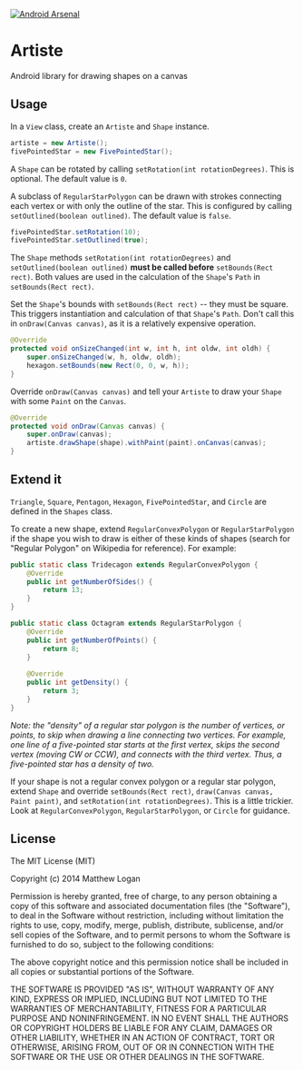 [![Android Arsenal](https://img.shields.io/badge/Android%20Arsenal-Artiste-brightgreen.svg?style=flat)](https://android-arsenal.com/details/1/1177)

Artiste
=======

Android library for drawing shapes on a canvas

## Usage

In a `View` class, create an `Artiste` and `Shape` instance.

```java
artiste = new Artiste();
fivePointedStar = new FivePointedStar();
```

A `Shape` can be rotated by calling `setRotation(int rotationDegrees)`. This is optional. The default value is `0`.

A subclass of `RegularStarPolygon` can be drawn with strokes connecting each vertex or with only the outline of the star. This is configured by calling `setOutlined(boolean outlined)`. The default value is `false`.

```java
fivePointedStar.setRotation(10);
fivePointedStar.setOutlined(true);
```

The `Shape` methods `setRotation(int rotationDegrees)` and `setOutlined(boolean outlined)` **must be called before** `setBounds(Rect rect)`. Both values are used in the calculation of the `Shape`'s `Path` in `setBounds(Rect rect)`.

Set the `Shape`'s bounds with `setBounds(Rect rect)` -- they must be square. This triggers instantiation and calculation of that `Shape`'s `Path`. Don't call this in `onDraw(Canvas canvas)`, as it is a relatively expensive operation.

```java
@Override
protected void onSizeChanged(int w, int h, int oldw, int oldh) {
    super.onSizeChanged(w, h, oldw, oldh);
    hexagon.setBounds(new Rect(0, 0, w, h));
}
```

Override `onDraw(Canvas canvas)` and tell your `Artiste` to draw your `Shape` with some `Paint` on the `Canvas`.

```java
@Override
protected void onDraw(Canvas canvas) {
    super.onDraw(canvas);
    artiste.drawShape(shape).withPaint(paint).onCanvas(canvas);
}
```

## Extend it

`Triangle`, `Square`, `Pentagon`, `Hexagon`, `FivePointedStar`, and `Circle` are defined in the `Shapes` class.

To create a new shape, extend `RegularConvexPolygon` or `RegularStarPolygon` if the shape you wish to draw is either of these kinds of shapes (search for "Regular Polygon" on Wikipedia for reference). For example:

```java
public static class Tridecagon extends RegularConvexPolygon {
    @Override
    public int getNumberOfSides() {
        return 13;
    }
}

public static class Octagram extends RegularStarPolygon {
    @Override
    public int getNumberOfPoints() {
        return 8;
    }
    
    @Override
    public int getDensity() {
        return 3;
    }
}
```

*Note: the "density" of a regular star polygon is the number of vertices, or points, to skip when drawing a line connecting two vertices. For example, one line of a five-pointed star starts at the first vertex, skips the second vertex (moving CW or CCW), and connects with the third vertex. Thus, a five-pointed star has a density of two.*

If your shape is not a regular convex polygon or a regular star polygon, extend `Shape` and override `setBounds(Rect rect)`, `draw(Canvas canvas, Paint paint)`, and `setRotation(int rotationDegrees)`. This is a little trickier. Look at `RegularConvexPolygon`, `RegularStarPolygon`, or `Circle` for guidance.

## License

The MIT License (MIT)

Copyright (c) 2014 Matthew Logan

Permission is hereby granted, free of charge, to any person obtaining a copy
of this software and associated documentation files (the "Software"), to deal
in the Software without restriction, including without limitation the rights
to use, copy, modify, merge, publish, distribute, sublicense, and/or sell
copies of the Software, and to permit persons to whom the Software is
furnished to do so, subject to the following conditions:

The above copyright notice and this permission notice shall be included in all
copies or substantial portions of the Software.

THE SOFTWARE IS PROVIDED "AS IS", WITHOUT WARRANTY OF ANY KIND, EXPRESS OR
IMPLIED, INCLUDING BUT NOT LIMITED TO THE WARRANTIES OF MERCHANTABILITY,
FITNESS FOR A PARTICULAR PURPOSE AND NONINFRINGEMENT. IN NO EVENT SHALL THE
AUTHORS OR COPYRIGHT HOLDERS BE LIABLE FOR ANY CLAIM, DAMAGES OR OTHER
LIABILITY, WHETHER IN AN ACTION OF CONTRACT, TORT OR OTHERWISE, ARISING FROM,
OUT OF OR IN CONNECTION WITH THE SOFTWARE OR THE USE OR OTHER DEALINGS IN THE
SOFTWARE.
